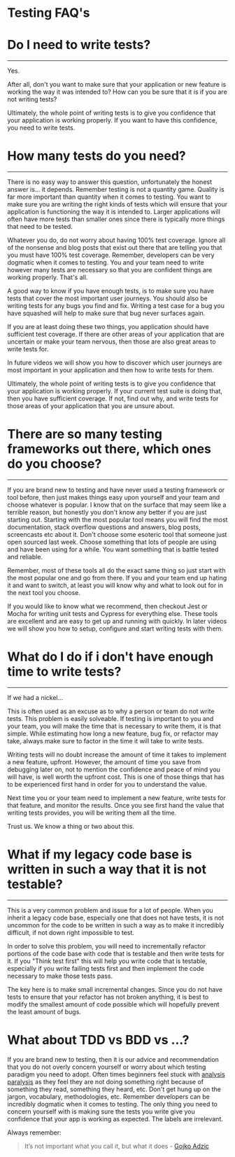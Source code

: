 # Testing FAQ's

# Do I need to write tests?

---

Yes.

After all, don't you want to make sure that your application or new feature is working the way it was intended to? How can you be sure that it is if you are not writing tests?

Ultimately, the whole point of writing tests is to give you confidence that your application is working properly. If you want to have this confidence, you need to write tests.

# How many tests do you need?

---

There is no easy way to answer this question, unfortunately the honest answer is... it depends. Remember testing is not a quantity game. Quality is far more important than quantity when it comes to testing. You want to make sure you are writing the right kinds of tests which will ensure that your application is functioning the way it is intended to. Larger applications will often have more tests than smaller ones since there is typically more things that need to be tested.

Whatever you do, do not worry about having 100% test coverage. Ignore all of the nonsense and blog posts that exist out there that are telling you that you must have 100% test coverage. Remember, developers can be very dogmatic when it comes to testing. You and your team need to write however many tests are necessary so that you are confident things are working properly. That's all.

A good way to know if you have enough tests, is to make sure you have tests that cover the most important user journeys. You should also be writing tests for any bugs you find and fix. Writing a test case for a bug you have squashed will help to make sure that bug never surfaces again.

If you are at least doing these two things, you application should have sufficient test coverage. If there are other areas of your application that are uncertain or make your team nervous, then those are also great areas to write tests for.

In future videos we will show you how to discover which user journeys are most important in your application and then how to write tests for them.

Ultimately, the whole point of writing tests is to give you confidence that your application is working properly. If your current test suite is doing that, then you have sufficient coverage. If not, find out why, and write tests for those areas of your application that you are unsure about.

# There are so many testing frameworks out there, which ones do you choose?

---

If you are brand new to testing and have never used a testing framework or tool before, then just makes things easy upon yourself and your team and choose whatever is popular. I know that on the surface that may seem like a terrible reason, but honestly you don't know any better if you are just starting out. Starting with the most popular tool means you will find the most documentation, stack overflow questions and answers, blog posts, screencasts etc about it. Don't choose some esoteric tool that someone just open sourced last week. Choose something that lots of people are using and have been using for a while. You want something that is battle tested and reliable.

Remember, most of these tools all do the exact same thing so just start with the most popular one and go from there. If you and your team end up hating it and want to switch, at least you will know why and what to look out for in the next tool you choose.

If you would like to know what we recommend, then checkout Jest or Mocha for writing unit tests and Cypress for everything else. These tools are excellent and are easy to get up and running with quickly. In later videos we will show you how to setup, configure and start writing tests with them.

# What do I do if i don't have enough time to write tests?

---

If we had a nickel...

This is often used as an excuse as to why a person or team do not write tests. This problem is easily solveable. If testing is important to you and your team, you will make the time that is necessary to write them, it is that simple. While estimating how long a new feature, bug fix, or refactor may take, always make sure to factor in the time it will take to write tests.

Writing tests will no doubt increase the amount of time it takes to implement a new feature, upfront. However, the amount of time you save from debugging later on, not to mention the confidence and peace of mind you will have, is well worth the upfront cost. This is one of those things that has to be experienced first hand in order for you to understand the value.

Next time you or your team need to implement a new feature, write tests for that feature, and monitor the results. Once you see first hand the value that writing tests provides, you will be writing them all the time.

Trust us. We know a thing or two about this.

# What if my legacy code base is written in such a way that it is not testable?

---

This is a very common problem and issue for a lot of people. When you inherit a legacy code base, especially one that does not have tests, it is not uncommon for the code to be written in such a way as to make it incredibly difficult, if not down right impossible to test.

In order to solve this problem, you will need to incrementally refactor portions of the code base with code that is testable and then write tests for it. If you "Think test first" this will help you write code that is testable, especially if you write failing tests first and then implement the code necessary to make those tests pass.

The key here is to make small incremental changes. Since you do not have tests to ensure that your refactor has not broken anything, it is best to modify the smallest amount of code possible which will hopefully prevent the least amount of bugs.

# What about TDD vs BDD vs ...?

If you are brand new to testing, then it is our advice and recommendation that you do not overly concern yourself or worry about which testing paradigm you need to adopt. Often times beginners feel stuck with [analysis paralysis](https://en.wikipedia.org/wiki/Analysis_paralysis) as they feel they are not doing something right because of something they read, something they heard, etc. Don't get hung up on the jargon, vocabulary, methodologies, etc. Remember developers can be incredibly dogmatic when it comes to testing. The only thing you need to concern yourself with is making sure the tests you write give you confidence that your app is working as expected. The labels are irrelevant.

Always remember:

> It’s not important what you call it, but what it does - [Gojko Adzic](https://web.archive.org/web/20150104002755/http://gojko.net/2011/01/12/the-false-dichotomy-of-tests)
